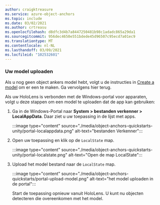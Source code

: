 ```yaml
---
author: craigktreasure
ms.service: azure-object-anchors
ms.topic: include
ms.date: 03/02/2021
ms.author: crtreasu
ms.openlocfilehash: d8dfc3d4b7a8447250481b98c1adadc865a29da1
ms.sourcegitcommit: 956dec4650e551bdede45d96507c95ecd7a01ec9
ms.translationtype: MT
ms.contentlocale: nl-NL
ms.lasthandoff: 03/09/2021
ms.locfileid: "102532601"
---
```

### <a name="upload-your-model"></a>Uw model uploaden

Als u nog geen object ankers model hebt, volgt u de instructies in [Create a model](/azure/object-anchors/quickstarts/get-started-model-conversion) om er een te maken. Ga vervolgens hier terug.

Als uw HoloLens is verbonden met de Windows-portal voor apparaten, volgt u deze stappen om een model te uploaden dat de app kan gebruiken:

1. Ga in de Windows-Portal naar **System > bestanden verkenner > LocalAppData**. Daar ziet u uw toepassing in de lijst met apps.

    :::image type="content" source="./media/object-anchors-quickstarts-unity/portal-localappdata.png" alt-text="bestanden Verkenner":::

2. Open uw toepassing en klik op de `LocalState` map.

    :::image type="content" source="./media/object-anchors-quickstarts-unity/portal-localstate.png" alt-text="Open de map LocalState":::

3. Upload het model bestand naar de `LocalState` map.

    :::image type="content" source="./media/object-anchors-quickstarts/portal-upload-model.png" alt-text="het model uploaden in de portal":::

    Start de toepassing opnieuw vanuit HoloLens. U kunt nu objecten detecteren die overeenkomen met het model.
